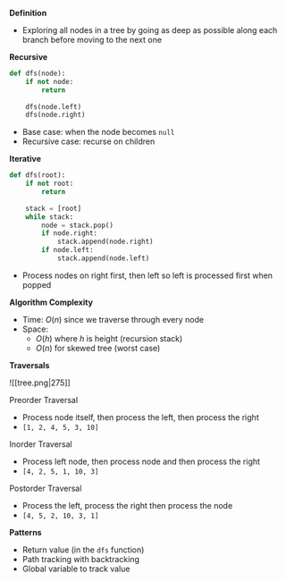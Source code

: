 **Definition**
- Exploring all nodes in a tree by going as deep as possible along each branch before moving to the next one

**Recursive**

```Python
def dfs(node):
	if not node:
		return
	
	dfs(node.left)
	dfs(node.right)
```
- Base case: when the node becomes `null`
- Recursive case: recurse on children

**Iterative**

```Python
def dfs(root):
	if not root:
		return
	
	stack = [root]
	while stack:
		node = stack.pop()
		if node.right:
			stack.append(node.right)
		if node.left:
			stack.append(node.left)
```
- Process nodes on right first, then left so left is processed first when popped


**Algorithm Complexity**
- Time: $O(n)$ since we traverse through every node
- Space: 
	- $O(h)$ where $h$ is height (recursion stack)
	- $O(n)$ for skewed tree (worst case)

**Traversals**

![[tree.png|275]]

Preorder Traversal
- Process node itself, then process the left, then process the right
- `[1, 2, 4, 5, 3, 10]`

Inorder Traversal
- Process left node, then process node and then process the right
- `[4, 2, 5, 1, 10, 3]`

Postorder Traversal
- Process the left, process the right then process the node
- `[4, 5, 2, 10, 3, 1]`

**Patterns**
- Return value (in the `dfs` function)
- Path tracking with backtracking
- Global variable to track value


